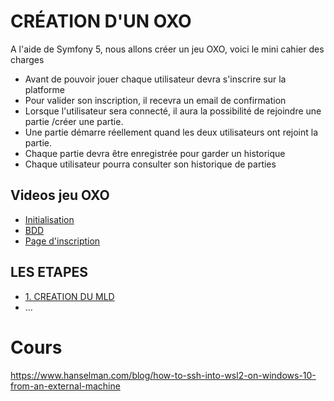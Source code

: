 # CRÉATION D'UN OXO

A l'aide de Symfony 5, nous allons créer un jeu OXO, voici le mini cahier des charges

- Avant de pouvoir jouer chaque utilisateur devra s'inscrire sur la platforme
- Pour valider son inscription, il recevra un email de confirmation
- Lorsque l'utilisateur sera connecté, il aura la possibilité de rejoindre une partie /créer une partie.
- Une partie démarre réellement quand les deux utilisateurs ont rejoint la partie.
- Chaque partie devra être enregistrée pour garder un historique
- Chaque utilisateur pourra consulter son historique de parties


## Videos jeu OXO
- [Initialisation](https://www.youtube.com/watch?v=BMYhICaOd9U)
- [BDD](https://www.youtube.com/watch?v=_Rl_rHmZOjQ)
- [Page d'inscription](https://www.youtube.com/watch?v=XDu8KS4tvF4)



## LES ETAPES

- [1. CREATION DU MLD](doc/mld.md)
- …


# Cours
<!--
- [Les commandes de base](doc/basic_commands.md)

- ou sont sotkcer les commandes


- [Utilisation de VIM](doc/users.md)

- [Gestion des utilisateurs et groupe](doc/users.md)

- [Installation d'un serveur nginx](doc/users.md)

- [Installation de MySQL](doc/users.md)

- [Taches CRON](doc/users.md)

- [Taches CRON](doc/users.md)

- [les utilisateurs et ssh](doc/users.md)

-->



https://www.hanselman.com/blog/how-to-ssh-into-wsl2-on-windows-10-from-an-external-machine
